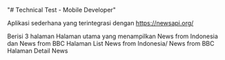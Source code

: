 "# Technical Test - Mobile Developer" 

Aplikasi sederhana yang terintegrasi dengan https://newsapi.org/

Berisi 3 halaman
Halaman utama yang menampilkan News from Indonesia dan News from BBC
Halaman List News from Indonesia/ News from BBC
Halaman Detail News